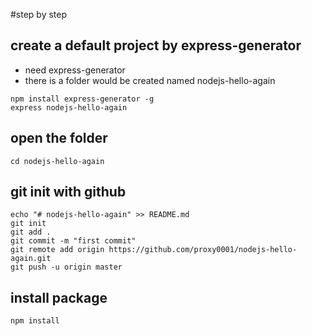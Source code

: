 #step by step

## create a default project by express-generator

- need express-generator
- there is a folder would be created named nodejs-hello-again

<!--  -->
    npm install express-generator -g
    express nodejs-hello-again

## open the folder
    
    cd nodejs-hello-again

## git init with github

    echo "# nodejs-hello-again" >> README.md
    git init
    git add .
    git commit -m "first commit"
    git remote add origin https://github.com/proxy0001/nodejs-hello-again.git
    git push -u origin master

## install package

    npm install
